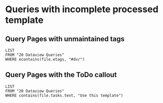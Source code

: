 # Queries with incomplete processed template

## Query Pages with unmaintained tags

```dataview
LIST
FROM "20 Dataview Queries"
WHERE econtains(file.etags, "#dv/")
```

## Query Pages with the ToDo callout

```dataview
LIST
FROM "20 Dataview Queries"
WHERE contains(file.tasks.text, "Use this template")
```